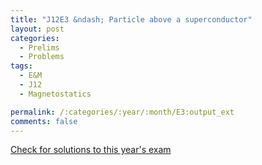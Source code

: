```yaml
---
title: "J12E3 &ndash; Particle above a superconductor"
layout: post
categories:
  - Prelims
  - Problems
tags:
  - E&M
  - J12
  - Magnetostatics

permalink: /:categories/:year/:month/E3:output_ext
comments: false
---
```

<object data="2012J3E.pdf" type="application/pdf" width="100%" height="500"></object>
<div class="message"><a href='https://princetonprelim.com/prelim/28/'>Check for solutions to this year's exam</a></div>